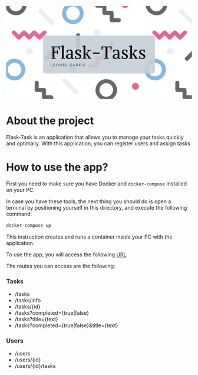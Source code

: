 
![banner](./readme-resources/images/banner.png)

# About the project

Flask-Task is an application that allows you to manage your tasks quickly and optimally.
With this application, you can register users and assign tasks

# How to use the app?

First you need to make sure you have Docker and `docker-compose` installed on your PC.

In case you have these tools, the next thing you should do is open a terminal by positioning yourself in this directory, and execute the following command:

```bash
docker-compose up
```

This instruction creates and runs a container inside your PC with the application.

To use the app, you will access the following [URL](http://localhost:8000)

The routes you can access are the following:

### Tasks

+ /tasks
+ /tasks/info
+ /tasks/{id}
+ /tasks?completed={true|false}
+ /tasks?title={text}
+ /tasks?completed={true|false}&title={text}

### Users

+ /users
+ /users/{id}
+ /users/{id}/tasks
